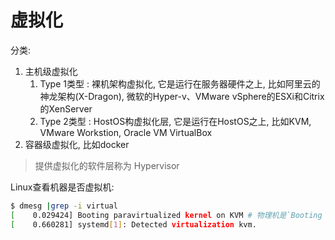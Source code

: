 # 虚拟化
分类:
1. 主机级虚拟化
    1. Type 1类型 : 裸机架构虚拟化, 它是运行在服务器硬件之上, 比如阿里云的神龙架构(X-Dragon), 微软的Hyper-v、VMware vSphere的ESXi和Citrix的XenServer
    1. Type 2类型 : HostOS构虚拟化层, 它是运行在HostOS之上,  比如KVM, VMware Workstion, Oracle VM VirtualBox
1. 容器级虚拟化, 比如docker

> 提供虚拟化的软件层称为 Hypervisor

Linux查看机器是否虚拟机:
```sh
$ dmesg |grep -i virtual
[    0.029424] Booting paravirtualized kernel on KVM # 物理机是`Booting paravirtualized kernel on bare hardware`
[    0.660281] systemd[1]: Detected virtualization kvm.
```